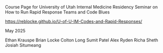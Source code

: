 Course Page for University of Utah Internal Medicine Residency Seminar on How to Run Rapid Response Teams and Code Blues

https://reblocke.github.io/U-of-U-IM-Codes-and-Rapid-Responses/

May 2025

Ethan Krauspe
Brian Locke
Colton Long
Sumit Patel
Alex Ryden
Richa Sheth
Josiah Situmeang
